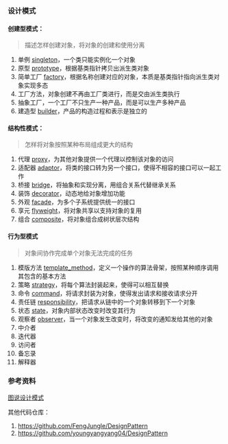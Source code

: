 ### 设计模式

#### 创建型模式：

> 描述怎样创建对象，将对象的创建和使用分离

1. 单例 [singleton](/singleton)，一个类只能实例化一个对象
2. 原型 [prototype](/prototype)，根据基类指针拷贝出派生类对象
3. 简单工厂 [factory](/factory)，根据名称创建对应的对象，本质是基类指针指向派生类对象实现多态
4. 工厂方法，对象创建不再由工厂类进行，而是交由派生类执行
5. 抽象工厂，一个工厂不只生产一种产品，而是可以生产多种产品
6. 建造型 [builder](/builder)，产品的构造过程和表示是独立的

#### 结构性模式：

> 怎样将对象按照某种布局组成更大的结构

1. 代理 [proxy](/proxy)，为其他对象提供一个代理以控制该对象的访问
2. 适配器 [adaptor](/adaptor)，将类的接口转为另一个接口，使得不相容的接口可以一起工作
3. 桥接 [bridge](/bridge)，将抽象和实现分离，用组合关系代替继承关系
4. 装饰 [decorator](/decorator)，动态地给对象增加功能
5. 外观 [facade](/facade)，为多个子系统提供统一的接口
6. 享元 [flyweight](/flyweight)，将对象共享以支持对象的复用
7. 组合 [composite](/composite)，将对象组合成树状层次结构

#### 行为型模式

> 对象间协作完成单个对象无法完成的任务

1. 模版方法 [template_method](/template_method)，定义一个操作的算法骨架，按照某种顺序调用其包含的基本方法
2. 策略 [strategy](/strategy)，将每个算法封装起来，使得可以相互替换
3. 命令 [command](/command)，将请求封装为对象，使得发出请求和接收请求分开
4. 责任链 [responsibility](/responsibility)，把请求从链中的一个对象转移到下一个对象
5. 状态 [state](/state)，对象内部状态改变时改变其行为
6. 观察者 [observer](/observer)，当一个对象发生改变时，将改变的通知发给其他的对象
7. 中介者
8. 迭代器
9. 访问者
10. 备忘录
11. 解释器

### 参考资料

[图说设计模式](https://design-patterns.readthedocs.io/zh-cn/latest/index.html)

其他代码仓库：

1. https://github.com/FengJungle/DesignPattern
2. https://github.com/youngyangyang04/DesignPattern


